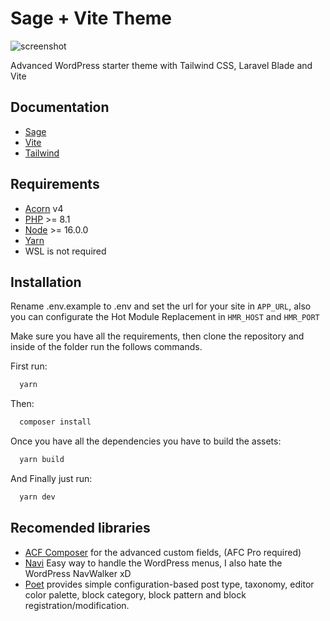 # Sage + Vite Theme
![screenshot](https://github.com/DevArge/sage-vite/assets/43224239/cd1522eb-67d5-4a05-94ae-d3b1934c27d6)

Advanced WordPress starter theme with Tailwind CSS, Laravel Blade and Vite
## Documentation

 - [Sage](https://roots.io/sage/docs/)
 - [Vite](https://vitejs.dev/)
 - [Tailwind](https://tailwindcss.com/docs/installation)


## Requirements

 - [Acorn](https://roots.io/acorn/docs/installation/) v4
 - [PHP](https://secure.php.net/manual/en/install.php) >= 8.1
 - [Node](http://nodejs.org/) >= 16.0.0
 - [Yarn](https://yarnpkg.com/en/docs/install)
 - WSL is not required


## Installation

Rename .env.example to .env and set the url for your site in ```APP_URL```, also you can configurate the Hot Module Replacement in ```HMR_HOST``` and ```HMR_PORT```

Make sure you have all the requirements, then clone the repository and inside of the folder run the follows commands.

First run:
```bash
  yarn
```
Then:
```bash
  composer install
```
Once you have all the dependencies you have to build the assets:
```bash
  yarn build
```
And Finally just run:
```bash
  yarn dev
```


## Recomended libraries

- [ACF Composer](https://github.com/Log1x/acf-composer) for the advanced custom fields, (AFC Pro required)
- [Navi](https://github.com/Log1x/navi) Easy way to handle the WordPress menus, I also hate the WordPress NavWalker xD
- [Poet](https://github.com/Log1x/poet) provides simple configuration-based post type, taxonomy, editor color palette, block category, block pattern and block registration/modification.

